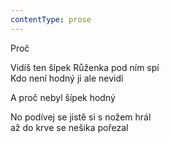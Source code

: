 ```yaml
---
contentType: prose
---
```


Proč

Vidíš ten šípek Růženka pod ním spí  
Kdo není hodný ji ale nevidí

  

A proč nebyl šípek hodný

  

No podívej se jistě si s nožem hrál  
až do krve se nešika pořezal
